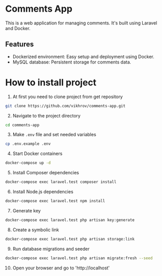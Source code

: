 # Comments App

This is a web application for managing comments. It's built using Laravel and Docker.

## Features

- Dockerized environment: Easy setup and deployment using Docker.
- MySQL database: Persistent storage for comments data.

# How to install project

1. At first you need to clone project from get repository
```bash
git clone https://github.com/vikhrov/comments-app.git
```

2. Navigate to the project directory
```bash
cd comments-app
```

3. Make `.env` file and set needed variables
```bash
cp .env.example .env
```

4. Start Docker containers
```bash
docker-compose up -d
```

5. Install Composer dependencies
```bash
docker-compose exec laravel.test composer install
```

6. Install Node.js dependencies
```bash
docker-compose exec laravel.test npm install
```

7. Generate key
```bash
docker-compose exec laravel.test php artisan key:generate
```

8. Create a symbolic link
```bash
docker-compose exec laravel.test php artisan storage:link
```

9. Run database migrations and seeder
```bash
docker-compose exec laravel.test php artisan migrate:fresh --seed
```

10. Open your browser and go to 'http://localhost'




